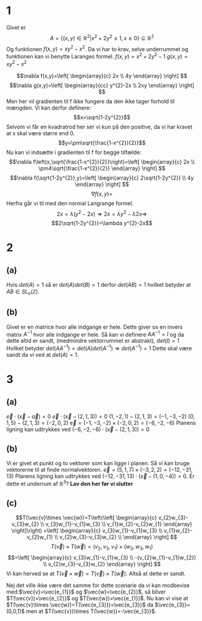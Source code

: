 # 1
Givet er $$A=\{(x,y)\in \mathbb{R}^{2}|x^{2}+2y^{2}\leq 1,x \geq 0\} \subseteq \mathbb{R}^{2}$$
Og funktionen $f(x,y)=xy^{2}-x^{2}$.
Da vi har to krav, selve underrummet og funktionen kan vi benytte Laranges formel.
$f(x,y)=x^{2}+2y^{2}-1$
$g(x,y)=xy^{2}-x^{2}$

$$\nabla f(x,y)=\left[
\begin{array}{c}
2x \\ 4y
\end{array}
\right] $$
$$\nabla g(x,y)=\left[
\begin{array}{cc}
y^{2}-2x \\ 2xy
\end{array}
\right] $$
Men her vil gradienten til f ikke fungere da den ikke tager forhold til mængden. Vi kan derfor definere:
$$x=\sqrt{1-2y^{2}}$$
Selvom vi får en kvadratrod her ser vi kun på den positive, da vi har kravet at x skal være større end 0.
$$y=\pm\sqrt{\frac{1-x^{2}}{2}}$$
Nu kan vi indsætte i gradienten til f for begge tilfælde:
$$\nabla f\left(x,\sqrt{\frac{1-x^{2}}{2}}\right)=\left[
\begin{array}{c}
2x \\ 
\pm4\sqrt{\frac{1-x^{2}}{2}}
\end{array}
\right] $$
$$\nabla f(\sqrt{1-2y^{2}},y)=\left[
\begin{array}{c}
2\sqrt{1-2y^{2}} \\ 
4y
\end{array}
\right] $$
$$\nabla f(x,y)=$$
Herfra går vi til med den normal Langrange formel.
$$2x=\lambda (y^{2}-2x) \Rightarrow 2x=\lambda y^{2}-\lambda 2x \Rightarrow $$
$$2\sqrt{1-2y^{2}}=\lambda y^{2}-2x$$
# 2
## (a)
Hvis $det(A)=1$ så er $det(A)det(B)=1$ derfor $det(AB)=1$ hvilket betyder at $AB \in SL_{n}(\mathbb{Z})$.
## (b)
Givet er en matrice hvor alle indgange er hele. Dette giver os en invers matrix $A^{-1}$ hvor alle indgange er hele. Så kan vi definere $AA^{-1}=I$ og da dette altid er sandt, (medmindre vektorrummet er abstrakt), $det(I)=1$ Hvilket betyder $det(AA^{-1})=det(A)det(A^{-1})\Rightarrow det(A^{-1})=1$ Dette skal være sandt da vi ved at $det(A)=1$.

# 3
## (a)
$\vec{e}\cdot (\vec{x}-\vec{a})=0$
$\vec{e}\cdot (\vec{x}-(2,1,3))=0$
$(1,-2,1)-(2,1,3)=(-1,-3,-2)$
$(0,1,5)-(2,1,3)=(-2,0,2)$
$\vec{e}=(-1,-3,-2)\times (-2,0,2)=(-6,-2,-6)$
Planens ligning kan udtrykkes ved $(-6,-2,-6)\cdot (\vec{x}-(2,1,3))=0$
## (b)
Vi er givet et punkt og to vektorer som kan ligge i planen. Så vi kan bruge vektorerne til at finde normalvektoren.
$\vec{e}=(5,1,7)\times (-3,2,2)=(-12,-31,13)$
Planens ligning kan udtrykkes ved $(-12,-31,13)\cdot (\vec{x}-(1,0,-4))=0$.
Er dette et underrum af $\mathbb{R}^{3}$? 
**Lav den her før vi slutter**
## (c)
$$T(\vec{v}\times \vec{w})=T\left(\left[
\begin{array}{c}
v_{2}w_{3}-v_{3}w_{2} \\ 
v_{3}w_{1}-v_{1}w_{3} \\ 
v_{1}w_{2}-v_{2}w_{1}
\end{array}
\right]\right) =\left[
\begin{array}{c}
v_{3}w_{1}-v_{1}w_{3} \\ 
v_{1}w_{2}-v_{2}w_{1} \\ 
v_{2}w_{3}-v_{3}w_{2} \\ 
\end{array}
\right] $$
$$T(\vec{v})\times T(\vec{w})=(v_{2},v_{3},v_{1})\times (w_{2},w_{3},w_{1})$$
$$=\left[
\begin{array}{c}
v_{3}w_{1}-v_{1}w_{3} \\ 
-(v_{2}w_{1}-v_{1}w_{2}) \\ 
v_{2}w_{3}-v_{3}w_{2}
\end{array}
\right] $$
Vi kan herved se at $T(\vec{v}\times \vec{w})=T(\vec{v})\times T(\vec{w})$. Altså at dette er sandt.

Nej det ville ikke være det samme for dette scenarie da vi kan modbevise med:$\vec{v}=\vec{e_{1}}$ og $\vec{w}=\vec{e_{2}}$, så bliver $T(\vec{v})=\vec{e_{2}}$ og $T(\vec{w})=\vec{e_{1}}$.
Nu kan vi vise at $T(\vec{v}\times \vec{w})=T(\vec{e_{3}})=\vec{e_{3}}$ da $\vec{e_{3}}=(0,0,1)$ men at $T(\vec{v})\times T(\vec{w})=-\vec{e_{3}}$.
